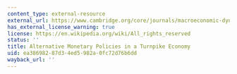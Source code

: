 ```yaml
---
content_type: external-resource
external_url: https://www.cambridge.org/core/journals/macroeconomic-dynamics/article/alternative-monetary-policies-in-a-turnpike-economy/C2C77CCE59A3902D101AE69970AD8F46
has_external_license_warning: true
license: https://en.wikipedia.org/wiki/All_rights_reserved
status: ''
title: Alternative Monetary Policies in a Turnpike Economy
uid: ea386982-87d3-4ed5-982a-0fc72d76b6dd
wayback_url: ''
---
```

